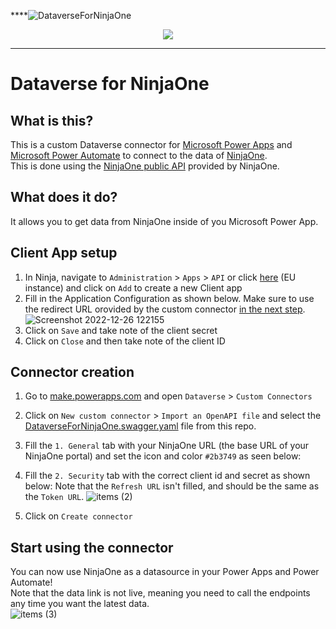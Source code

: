 ****![DataverseForNinjaOne](https://user-images.githubusercontent.com/47614276/209544038-e8faa894-a9a6-4f8f-997d-a2a5c0a680db.png)
<p align="center">
  <a href="https://www.paypal.com/donate/?hosted_button_id=PLM7Q4RRJK48N" target="_blank">
    <img src="https://img.shields.io/badge/Donate-PayPal-green.svg"/>
  </a>
</p>

---

# Dataverse for NinjaOne
## What is this?
This is a custom Dataverse connector for [Microsoft Power Apps](https://powerapps.microsoft.com/) and [Microsoft Power Automate](https://powerautomate.microsoft.com/) to connect to the data of [NinjaOne](https://www.ninjaone.com/).<br>
This is done using the [NinjaOne public API](https://app.ninjarmm.com/apidocs/) provided by NinjaOne.

## What does it do?
It allows you to get data from NinjaOne inside of you Microsoft Power App.

## Client App setup
1. In Ninja, navigate to `Administration` > `Apps` > `API` or click [here](https://eu.ninjarmm.com/#/administration/apps/api) (EU instance)
and click on `Add` to create a new Client app
2. Fill in the Application Configuration as shown below.
Make sure to use the redirect URL orovided by the custom connector [in the next step](#connector-creation).
![Screenshot 2022-12-26 122155](https://user-images.githubusercontent.com/47614276/209543481-de3b9030-fe69-489d-ad2c-4ed3b1aefa1a.png)
3. Click on `Save` and take note of the client secret
4. Click on `Close` and then take note of the client ID

## Connector creation
1. Go to [make.powerapps.com](https://make.powerapps.com) and open `Dataverse` > `Custom Connectors`
2. Click on `New custom connector` > `Import an OpenAPI file` and select the [DataverseForNinjaOne.swagger.yaml](https://raw.githubusercontent.com/Vertco/DataverseForNinjaOne/main/DataverseForNinjaOne.swagger%2Cyaml) file from this repo.
3. Fill the `1. General` tab with your NinjaOne URL (the base URL of your NinjaOne portal) and set the icon and color `#2b3749` as seen below:

4. Fill the `2. Security` tab with the correct client id and secret as shown below:
Note that the `Refresh URL` isn't filled, and should be the same as the `Token URL`.
![items (2)](https://user-images.githubusercontent.com/47614276/209540765-185bd034-3394-414d-a536-a54c9988b2d9.png)
5. Click on `Create connector` 

## Start using the connector
You can now use NinjaOne as a datasource in your Power Apps and Power Automate!<br>
Note that the data link is not live, meaning you need to call the endpoints any time you want the latest data.<br>
![items (3)](https://user-images.githubusercontent.com/47614276/209540829-96a40893-29f7-471d-9912-0956409ef06c.png)
